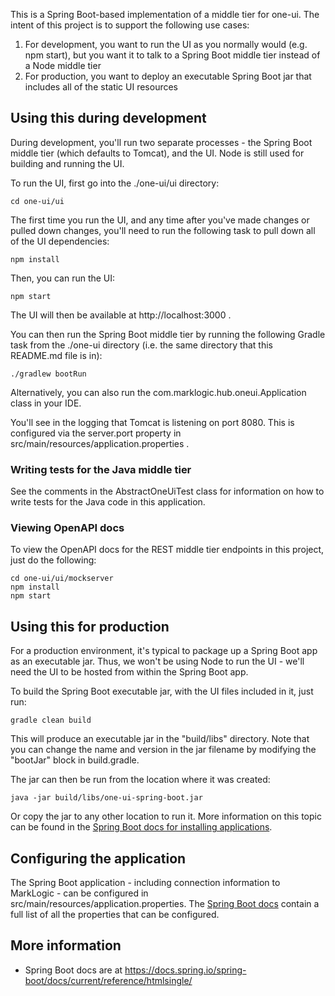 This is a Spring Boot-based implementation of a middle tier for one-ui. The intent of this project is to support the following use 
cases:

1. For development, you want to run the UI as you normally would (e.g. npm start), but you want it to talk to a Spring 
Boot middle tier instead of a Node middle tier
1. For production, you want to deploy an executable Spring Boot jar that includes all of the static UI resources


## Using this during development

During development, you'll run two separate processes - the Spring Boot middle tier (which defaults to Tomcat), and 
the UI. Node is still used for building and running the UI. 

To run the UI, first go into the ./one-ui/ui directory:

    cd one-ui/ui

The first time you run the UI, and any time after you've made changes or pulled down changes, you'll need to run 
the following task to pull down all of the UI dependencies:

    npm install

Then, you can run the UI:

    npm start

The UI will then be available at http://localhost:3000 . 

You can then run the Spring Boot middle tier by running the following Gradle task from the ./one-ui directory (i.e. 
the same directory that this README.md file is in):

    ./gradlew bootRun

Alternatively, you can also run the com.marklogic.hub.oneui.Application class in your IDE. 

You'll see in the logging that Tomcat is listening on port 8080. This is configured via the server.port property in 
src/main/resources/application.properties . 

### Writing tests for the Java middle tier

See the comments in the AbstractOneUiTest class for information on how to write tests for the Java code in this application.

### Viewing OpenAPI docs

To view the OpenAPI docs for the REST middle tier endpoints in this project, just do the following:

    cd one-ui/ui/mockserver
    npm install
    npm start

## Using this for production 

For a production environment, it's typical to package up a Spring Boot app as an executable jar. Thus, we won't be 
using Node to run the UI - we'll need the UI to be hosted from within the Spring Boot app. 

To build the Spring Boot executable jar, with the UI files included in it, just run:

    gradle clean build

This will produce an executable jar in the "build/libs" directory. Note that you can change the name and version in the 
jar filename by modifying the "bootJar" block in build.gradle.

The jar can then be run from the location where it was created:

    java -jar build/libs/one-ui-spring-boot.jar
    
Or copy the jar to any other location to run it. More information on this topic can be found in the 
[Spring Boot docs for installing applications](https://docs.spring.io/spring-boot/docs/current/reference/html/deployment-install.html).

## Configuring the application

The Spring Boot application - including connection information to MarkLogic - can be configured in 
src/main/resources/application.properties. The [Spring Boot docs](https://docs.spring.io/spring-boot/docs/current/reference/html/common-application-properties.html) 
contain a full list of all the properties that can be configured.

## More information

- Spring Boot docs are at https://docs.spring.io/spring-boot/docs/current/reference/htmlsingle/ 
